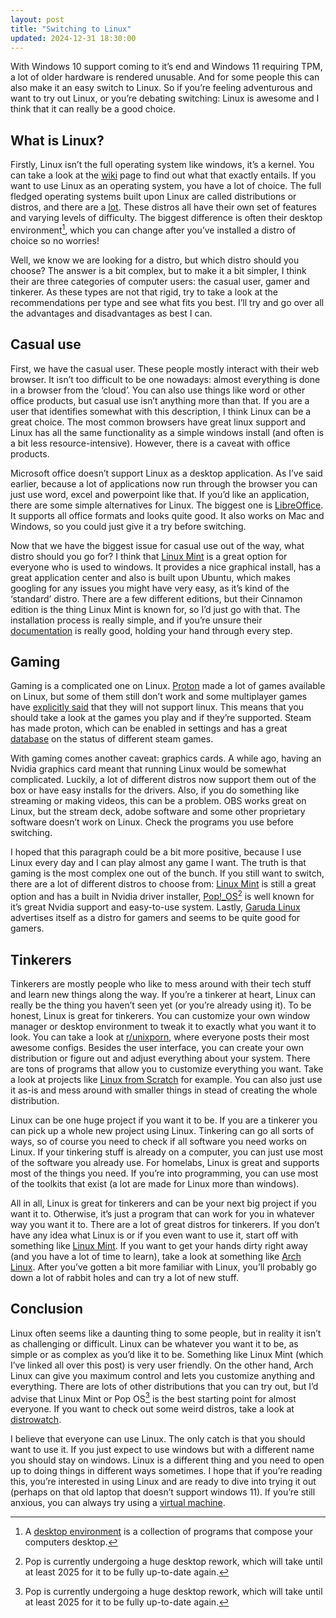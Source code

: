 ```yaml
---
layout: post
title: "Switching to Linux"
updated: 2024-12-31 18:30:00
---
```


With Windows 10 support coming to it’s end and Windows 11 requiring TPM, a lot of older hardware is rendered unusable. And for some people this can also make it an easy switch to Linux. So if you’re feeling adventurous and want to try out Linux, or you’re debating switching: Linux is awesome and I think that it can really be a good choice.

## What is Linux?

Firstly, Linux isn’t the full operating system like windows, it’s a kernel. You can take a look at the [wiki](https://en.wikipedia.org/wiki/Linux_kernel) page to find out what that exactly entails. If you want to use Linux as an operating system, you have a lot of choice. The full fledged operating systems built upon Linux are called distributions or distros, and there are a [lot](https://distrowatch.com/). These distros all have their own set of features and varying levels of difficulty. The biggest difference is often their desktop environment[^1], which you can change after you’ve installed a distro of choice so no worries!

Well, we know we are looking for a distro, but which distro should you choose? The answer is a bit complex, but to make it a bit simpler, I think their are three categories of computer users: the casual user, gamer and tinkerer. As these types are not that rigid, try to take a look at the recommendations per type and see what fits you best. I’ll try and go over all the advantages and disadvantages as best I can.

## Casual use

First, we have the casual user. These people mostly interact with their web browser. It isn’t too difficult to be one nowadays: almost everything is done in a browser from the ‘cloud’. You can also use things like word or other office products, but casual use isn’t anything more than that. If you are a user that identifies somewhat with this description, I think Linux can be a great choice. The most common browsers have great linux support and Linux has all the same functionality as a simple windows install (and often is a bit less resource-intensive). However, there is a caveat with office products. 

Microsoft office doesn’t support Linux as a desktop application. As I’ve said earlier, because a lot of applications now run through the browser you can just use word, excel and powerpoint like that. If you’d like an application, there are some simple alternatives for Linux. The biggest one is [LibreOffice](https://www.libreoffice.org/). It supports all office formats and looks quite good. It also works on Mac and Windows, so you could just give it a try before switching.

Now that we have the biggest issue for casual use out of the way, what distro should you go for? I think that [Linux Mint](https://linuxmint.com/) is a great option for everyone who is used to windows. It provides a nice graphical install, has a great application center and also is built upon Ubuntu, which makes googling for any issues you might have very easy, as it’s kind of the ‘standard’ distro. There are a few different editions, but their Cinnamon edition is the thing Linux Mint is known for, so I’d just go with that. The installation process is really simple, and if you’re unsure their [documentation](https://linuxmint-installation-guide.readthedocs.io/en/latest/index.html) is really good, holding your hand through every step.

## Gaming

Gaming is a complicated one on Linux. [Proton](https://en.wikipedia.org/wiki/Proton_(software)) made a lot of games available on Linux, but some of them still don’t work and some multiplayer games have [explicitly said](https://answers.ea.com/t5/News-Game-Updates/Dev-Team-Update-Linux-amp-Anti-Cheat/td-p/14217740) that they will not support linux. This means that you should take a look at the games you play and if they’re supported. Steam has made proton, which can be enabled in settings and has a great [database](https://www.protondb.com/) on the status of different steam games.

With gaming comes another caveat: graphics cards. A while ago, having an Nvidia graphics card meant that running Linux would be somewhat complicated. Luckily, a lot of different distros now support them out of the box or have easy installs for the drivers. Also, if you do something like streaming or making videos, this can be a problem. OBS works great on Linux, but the stream deck, adobe software and some other proprietary software doesn’t work on Linux. Check the programs you use before switching.

I hoped that this paragraph could be a bit more positive, because I use Linux every day and I can play almost any game I want. The truth is that gaming is the most complex one out of the bunch. If you still want to switch, there are a lot of different distros to choose from: [Linux Mint](https://linuxmint.com/) is still a great option and has a built in Nvidia driver installer, [Pop!\_OS](https://pop.system76.com/)[^2] is well known for it’s great Nvidia support and easy-to-use system. Lastly, [Garuda Linux](https://garudalinux.org/) advertises itself as a distro for gamers and seems to be quite good for gamers.

## Tinkerers

Tinkerers are mostly people who like to mess around with their tech stuff and learn new things along the way. If you’re a tinkerer at heart, Linux can really be the thing you haven’t seen yet (or you’re already using it). To be honest, Linux is great for tinkerers. You can customize your own window manager or desktop environment to tweak it to exactly what you want it to look. You can take a look at [r/unixporn](https://reddit.com/r/unixporn), where everyone posts their most awesome configs. Besides the user interface, you can create your own distribution or figure out and adjust everything about your system. There are tons of programs that allow you to customize everything you want. Take a look at projects like [Linux from Scratch](https://www.linuxfromscratch.org/) for example. You can also just use it as-is and mess around with smaller things in stead of creating the whole distribution.

Linux can be one huge project if you want it to be. If you are a tinkerer you can pick up a whole new project using Linux. Tinkering can go all sorts of ways, so of course you need to check if all software you need works on Linux. If your tinkering stuff is already on a computer, you can just use most of the software you already use. For homelabs, Linux is great and supports most of the things you need. If you’re into programming, you can use most of the toolkits that exist (a lot are made for Linux more than windows).

All in all, Linux is great for tinkerers and can be your next big project if you want it to. Otherwise, it’s just a program that can work for you in whatever way you want it to. There are a lot of great distros for tinkerers. If you don’t have any idea what Linux is or if you even want to use it, start off with something like [Linux Mint](https://linuxmint.com/). If you want to get your hands dirty right away (and you have a lot of time to learn), take a look at something like [Arch Linux](https://archlinux.org). After you’ve gotten a bit more familiar with Linux, you’ll probably go down a lot of rabbit holes and can try a lot of new stuff.

## Conclusion

Linux often seems like a daunting thing to some people, but in reality it isn’t as challenging or difficult. Linux can be whatever you want it to be, as simple or as complex as you’d like it to be. Something like Linux Mint (which I’ve linked all over this post) is very user friendly. On the other hand, Arch Linux can give you maximum control and lets you customize anything and everything. There are lots of other distributions that you can try out, but I’d advise that Linux Mint or Pop OS[^2] is the best starting point for almost everyone. If you want to check out some weird distros, take a look at [distrowatch](https://distrowatch.com/).

I believe that everyone can use Linux. The only catch is that you should want to use it. If you just expect to use windows but with a different name you should stay on windows. Linux is a different thing and you need to open up to doing things in different ways sometimes. I hope that if you’re reading this, you’re interested in using Linux and are ready to dive into trying it out (perhaps on that old laptop that doesn’t support windows 11). If you’re still anxious, you can always try using a [virtual machine](https://itsfoss.com/install-linux-mint-in-virtualbox/).



[^1]: A [desktop environment](https://en.wikipedia.org/wiki/Desktop_environment) is a collection of programs that compose your computers desktop.
[^2]: Pop is currently undergoing a huge desktop rework, which will take until at least 2025 for it to be fully up-to-date again.